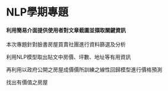 # NLP學期專題

#### 利用簡易介面提供使用者對文章截圖並擷取關鍵資訊
本次專題針對臉書房屋買賣社團進行資料篩選及分析

利用NLP模型取出貼文中房價、坪數、地址等有用資訊

再利用以政府公開之房屋成價價所訓練之線性回歸模型進行價格預測

找出有價值之房屋
